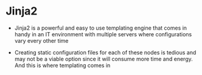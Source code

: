 # Jinja2 

* Jinja2 is a powerful and easy to use templating engine that comes in handy in an IT environment with multiple servers where configurations vary every other time

* Creating static configuration files for each of these nodes is tedious and may not be a viable option since it will consume more time and energy. And this is where templating comes in
